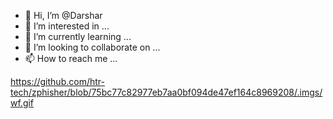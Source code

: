 - 👋 Hi, I’m @Darshar
- 👀 I’m interested in ...
- 🌱 I’m currently learning ...
- 💞️ I’m looking to collaborate on ...
- 📫 How to reach me ...

<!---
Darshar/Darshar is a ✨ special ✨ repository because its `README.md` (this file) appears on your GitHub profile.
You can click the Preview link to take a look at your changes.
--->
https://github.com/htr-tech/zphisher/blob/75bc77c82977eb7aa0bf094de47ef164c8969208/.imgs/wf.gif
